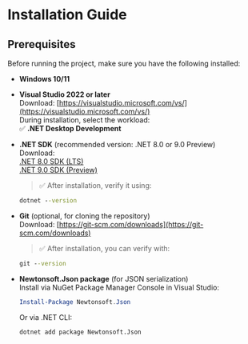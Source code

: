 # Installation Guide

## Prerequisites

Before running the project, make sure you have the following installed:

- **Windows 10/11**

- **Visual Studio 2022 or later**  
  Download: [https://visualstudio.microsoft.com/vs/](https://visualstudio.microsoft.com/vs/)  
  During installation, select the workload:  
  ✅ **.NET Desktop Development**

- **.NET SDK** (recommended version: .NET 8.0 or 9.0 Preview)  
  Download:  
  [.NET 8.0 SDK (LTS)](https://dotnet.microsoft.com/en-us/download/dotnet/8.0)  
  [.NET 9.0 SDK (Preview)](https://dotnet.microsoft.com/en-us/download/dotnet/9.0)  
  > ✅ After installation, verify it using:  
  ```cmd
  dotnet --version
  ```

- **Git** (optional, for cloning the repository)  
  Download: [https://git-scm.com/downloads](https://git-scm.com/downloads)  
  > ✅ After installation, you can verify with:  
  ```cmd
  git --version
  ```

- **Newtonsoft.Json package** (for JSON serialization)  
  Install via NuGet Package Manager Console in Visual Studio:  
  ```powershell
  Install-Package Newtonsoft.Json
  ```
  Or via .NET CLI:  
  ```bash
  dotnet add package Newtonsoft.Json
  ```
